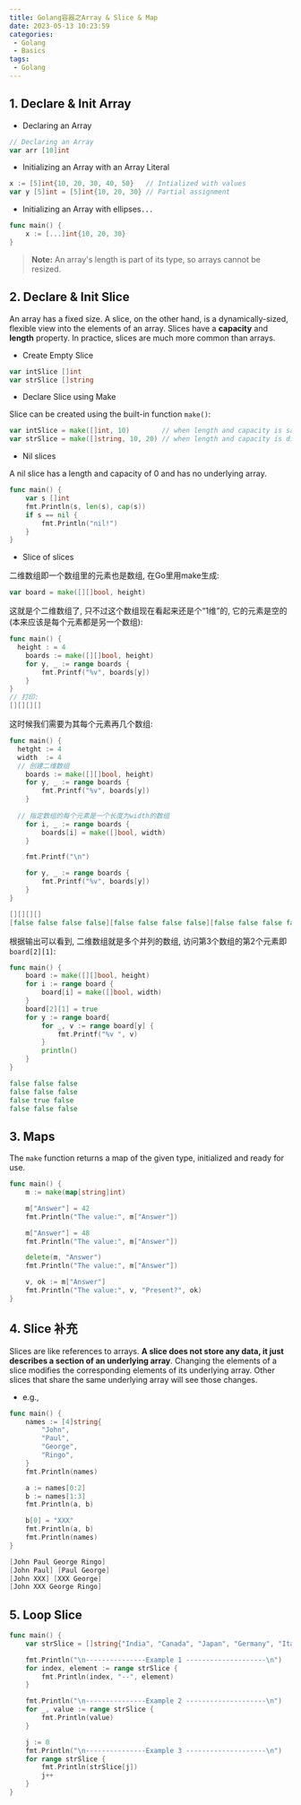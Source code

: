 ```yaml
---
title: Golang容器之Array & Slice & Map
date: 2023-05-13 10:23:59
categories:
 - Golang
 - Basics
tags:
 - Golang
---
```


## 1. Declare & Init Array

- Declaring an Array

```go
// Declaring an Array
var arr [10]int
```

- Initializing an Array with an Array Literal

```go
x := [5]int{10, 20, 30, 40, 50}   // Intialized with values
var y [5]int = [5]int{10, 20, 30} // Partial assignment
```

- Initializing an Array with ellipses`...`

```go
func main() {
	x := [...]int{10, 20, 30}
}
```

> **Note:** An array's length is part of its type, so arrays cannot be resized. 

## 2. Declare & Init Slice

An array has a fixed size. A slice, on the other hand, is a dynamically-sized, flexible view into the elements of an array. Slices have a **capacity** and **length** property. In practice, slices are much more common than arrays.

- Create Empty Slice

```go
var intSlice []int
var strSlice []string
```

- Declare Slice using Make

Slice can be created using the built-in function `make()`:

```go
var intSlice = make([]int, 10)        // when length and capacity is same
var strSlice = make([]string, 10, 20) // when length and capacity is different
```

- Nil slices

A nil slice has a length and capacity of 0 and has no underlying array.

```go
func main() {
	var s []int
	fmt.Println(s, len(s), cap(s))
	if s == nil {
		fmt.Println("nil!")
	}
}
```

- Slice of slices

二维数组即一个数组里的元素也是数组, 在Go里用make生成:

```go
var board = make([][]bool, height)
```

这就是个二维数组了, 只不过这个数组现在看起来还是个“1维”的, 它的元素是空的(本来应该是每个元素都是另一个数组):

```go
func main() {
  height : = 4
	boards := make([][]bool, height)
	for y, _ := range boards {
		fmt.Printf("%v", boards[y])
	}
}
// 打印:
[][][][]
```

这时候我们需要为其每个元素再几个数组:

```go
func main() {
  hetght := 4
  width  := 4
  // 创建二维数组
	boards := make([][]bool, height)
	for y, _ := range boards {
		fmt.Printf("%v", boards[y])
	}
  
  // 指定数组的每个元素是一个长度为width的数组
	for i, _ := range boards {
		boards[i] = make([]bool, width)
	}

	fmt.Printf("\n")

	for y, _ := range boards {
		fmt.Printf("%v", boards[y])
	}
}

[][][][]
[false false false false][false false false false][false false false false][false false false false]
```

根据输出可以看到, 二维数组就是多个并列的数组, 访问第3个数组的第2个元素即`board[2][1]`:

```go
func main() {
	board := make([][]bool, height)
	for i := range board {
		board[i] = make([]bool, width)
	}
	board[2][1] = true
	for y := range board{
		for _, v := range board[y] {
			fmt.Printf("%v ", v)
		}
		println()
	}
}

false false false 
false false false 
false true false 
false false false 
```

## 3. Maps

The `make` function returns a map of the given type, initialized and ready for use.

```go
func main() {
	m := make(map[string]int)

	m["Answer"] = 42
	fmt.Println("The value:", m["Answer"])

	m["Answer"] = 48
	fmt.Println("The value:", m["Answer"])

	delete(m, "Answer")
	fmt.Println("The value:", m["Answer"])

	v, ok := m["Answer"]
	fmt.Println("The value:", v, "Present?", ok)
}
```

## 4. Slice 补充

Slices are like references to arrays. **A slice does not store any data, it just describes a section of an underlying array**. Changing the elements of a slice modifies the corresponding elements of its underlying array. Other slices that share the same underlying array will see those changes. 

- e.g., 

```go
func main() {
	names := [4]string{
		"John",
		"Paul",
		"George",
		"Ringo",
	}
	fmt.Println(names)

	a := names[0:2]
	b := names[1:3]
	fmt.Println(a, b)

	b[0] = "XXX"
	fmt.Println(a, b)
	fmt.Println(names)
}

[John Paul George Ringo]
[John Paul] [Paul George]
[John XXX] [XXX George]
[John XXX George Ringo]
```

## 5. Loop Slice

```go
func main() {
	var strSlice = []string{"India", "Canada", "Japan", "Germany", "Italy"}

	fmt.Println("\n---------------Example 1 --------------------\n")
	for index, element := range strSlice {
		fmt.Println(index, "--", element)
	}

	fmt.Println("\n---------------Example 2 --------------------\n")
	for _, value := range strSlice {
		fmt.Println(value)
	}

	j := 0
	fmt.Println("\n---------------Example 3 --------------------\n")
	for range strSlice {
		fmt.Println(strSlice[j])
		j++
	}
}
```

